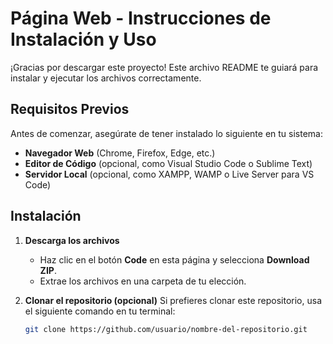 # Página Web - Instrucciones de Instalación y Uso

¡Gracias por descargar este proyecto! Este archivo README te guiará para instalar y ejecutar los archivos correctamente.

## Requisitos Previos

Antes de comenzar, asegúrate de tener instalado lo siguiente en tu sistema:

- **Navegador Web** (Chrome, Firefox, Edge, etc.)
- **Editor de Código** (opcional, como Visual Studio Code o Sublime Text)
- **Servidor Local** (opcional, como XAMPP, WAMP o Live Server para VS Code)

## Instalación

1. **Descarga los archivos**
   - Haz clic en el botón **Code** en esta página y selecciona **Download ZIP**.
   - Extrae los archivos en una carpeta de tu elección.

2. **Clonar el repositorio (opcional)**
   Si prefieres clonar este repositorio, usa el siguiente comando en tu terminal:
   ```bash
   git clone https://github.com/usuario/nombre-del-repositorio.git
